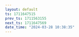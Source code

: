 ```yaml
---
layout: default
ts: 1711647515
prev_ts: 1711563155
next_ts: 1711647569
date_time: "2024-03-28 10:38:35"
---
```

